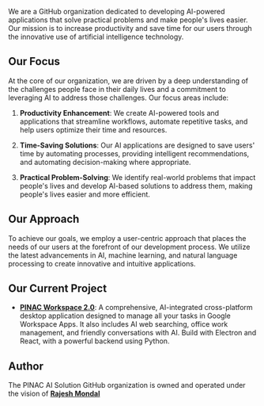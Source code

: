 We are a GitHub organization dedicated to developing AI-powered applications that solve practical problems and make people's lives easier. Our mission is to increase productivity and save time for our users through the innovative use of artificial intelligence technology.

## Our Focus

At the core of our organization, we are driven by a deep understanding of the challenges people face in their daily lives and a commitment to leveraging AI to address those challenges. Our focus areas include:

1. **Productivity Enhancement**: We create AI-powered tools and applications that streamline workflows, automate repetitive tasks, and help users optimize their time and resources.

2. **Time-Saving Solutions**: Our AI applications are designed to save users' time by automating processes, providing intelligent recommendations, and automating decision-making where appropriate.

3. **Practical Problem-Solving**: We identify real-world problems that impact people's lives and develop AI-based solutions to address them, making people's lives easier and more efficient.

## Our Approach

To achieve our goals, we employ a user-centric approach that places the needs of our users at the forefront of our development process. We utilize the latest advancements in AI, machine learning, and natural language processing to create innovative and intuitive applications.

## Our Current Project
- [**PINAC Workspace 2.0**](https://github.com/pinacai/PINAC_Workspace-2.0): A comprehensive, AI-integrated cross-platform desktop application designed to manage all your tasks in Google Workspace Apps. It also includes AI web searching, office work management, and friendly conversations with AI. Build with Electron and React, with a powerful backend using Python.

## Author
The PINAC AI Solution GitHub organization is owned and operated under the vision of [**Rajesh Mondal**](https://github.com/RajeshTechForge)
